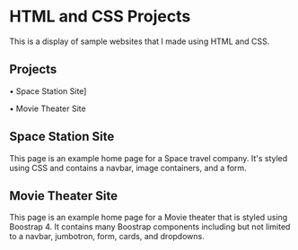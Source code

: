  
# HTML and CSS Projects
 
 This is a display of sample websites that I made using HTML and CSS.



## Projects
 
• Space Station Site]

• Movie Theater Site



## Space Station Site

This page is an example home page for a Space travel company. It's styled using CSS and contains a navbar, image containers, and a form.



## Movie Theater Site

This page is an example home page for a Movie theater that is styled using Boostrap 4. It contains many Boostrap components including but not limited to a navbar, jumbotron, form, cards, and dropdowns.
